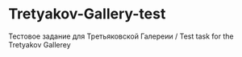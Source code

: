 # Tretyakov-Gallery-test
Тестовое задание для Третьяковской Галереии / Test task for the Tretyakov Gallerey
